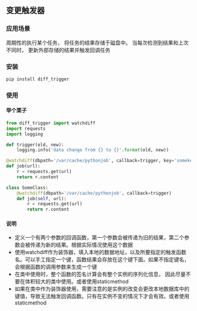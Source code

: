 ## 变更触发器

### 应用场景

周期性的执行某个任务， 将任务的结果存储于磁盘中。 当每次检测到结果和上次不同时， 更新外部存储的结果并触发回调任务

### 安装

```cmd
pip install diff_trigger
```


### 使用

#### 举个栗子

```python
from diff_trigger import watchdiff
import requests
import logging

def trigger(old, new):
    logging.info('data change from {} to {}'.format(old, new))

@watchdiff(dbpath='/var/cache/pythonjob', callback=trigger, key='somekey')
def job(url):
    r = requests.get(url)
    return r.content

class SomeClass:
    @watchdiff(dbpath='/var/cache/pythonjob', callback=trigger)
    def job(self, url):
        r = requests.get(url)
        return r.content
```

#### 说明

- 定义一个有两个参数的回调函数，第一个参数会被传递为旧的结果，第二个参数会被传递为新的结果。根据实际情况使用这个数据
- 使用watchdiff作为装饰器，填入本地的数据地址，以及所要指定的触发函数名。可以手工指定一个键，函数结果会存放在这个键下面。如果不指定键名，会根据函数的调用参数来生成一个键
- 在类中使用时，整个函数的签名计算会有整个实例的序列化信息， 因此尽量不要在体积较大的类中使用。或者使用staticmethod
- 如果在类中作为装饰器使用，需要注意的是实例的改变会更改本地数据库中的键值，导致无法触发回调函数。只有在实例不变的情况下才会有效。或者使用staticmethod
